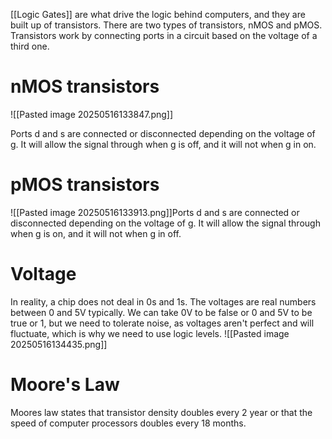 [[Logic Gates]] are what drive the logic behind computers, and they are built up of transistors. There are two types of transistors, nMOS and pMOS. Transistors work by connecting ports in a circuit based on the voltage of a third one. 

# nMOS transistors
![[Pasted image 20250516133847.png]]

Ports d and s are connected or disconnected depending on the voltage of g. It will allow the signal through when g is off, and it will not when g in on. 

# pMOS transistors

![[Pasted image 20250516133913.png]]Ports d and s are connected or disconnected depending on the voltage of g. It will allow the signal through when g is on, and it will not when g in off. 

# Voltage
In reality, a chip does not deal in 0s and 1s. The voltages are real numbers between 0 and 5V typically. We can take 0V to be false or 0 and 5V to be true or 1, but we need to tolerate noise, as voltages aren't perfect and will fluctuate, which is why we need to use logic levels. 
![[Pasted image 20250516134435.png]]

# Moore's Law
Moores law states that transistor density doubles every 2 year or that the speed of computer processors doubles every 18 months.